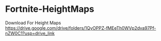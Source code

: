 # Fortnite-HeightMaps
Download For Height Maps
https://drive.google.com/drive/folders/1QyOPPZ-fMEeTh0WVp2dva97Pf-nZW0C1?usp=drive_link
